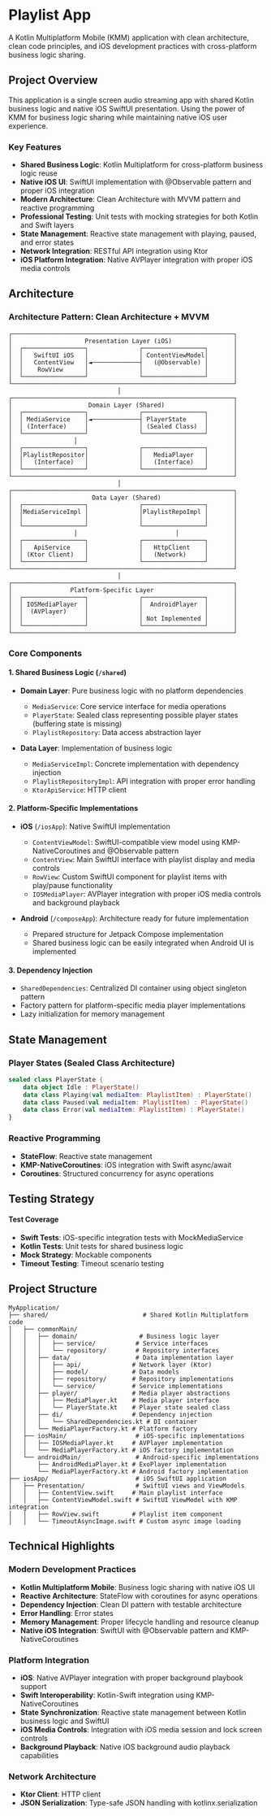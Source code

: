 # Playlist App

A Kotlin Multiplatform Mobile (KMM) application with clean architecture, clean code principles, and iOS development practices with cross-platform business logic sharing.

## Project Overview

This application is a single screen audio streaming app with shared Kotlin business logic and native iOS SwiftUI presentation. Using the power of KMM for business logic sharing while maintaining native iOS user experience.

### Key Features

- **Shared Business Logic**: Kotlin Multiplatform for cross-platform business logic reuse
- **Native iOS UI**: SwiftUI implementation with @Observable pattern and proper iOS integration
- **Modern Architecture**: Clean Architecture with MVVM pattern and reactive programming
- **Professional Testing**: Unit tests with mocking strategies for both Kotlin and Swift layers
- **State Management**: Reactive state management with playing, paused, and error states
- **Network Integration**: RESTful API integration using Ktor
- **iOS Platform Integration**: Native AVPlayer integration with proper iOS media controls

## Architecture

### Architecture Pattern: Clean Architecture + MVVM

```
┌─────────────────────────────────────────────────────────────┐
│                    Presentation Layer (iOS)                 │ 
│  ┌─────────────────┐              ┌─────────────────┐       │
│  │   SwiftUI iOS   │              │ ContentViewModel│       │
│  │   ContentView   │◄─────────────┤   (@Observable) │       │
│  │    RowView      │              │                 │       │
│  └─────────────────┘              └─────────────────┘       │
└─────────────────────────────────────────────────────────────┘
                              │
┌─────────────────────────────────────────────────────────────┐
│                     Domain Layer (Shared)                   │
│  ┌─────────────────┐              ┌─────────────────┐       │
│  │ MediaService    │◄─────────────┤ PlayerState     │       │
│  │ (Interface)     │              │ (Sealed Class)  │       │
│  └─────────────────┘              └─────────────────┘       │
│                 │                                           │
│  ┌─────────────────┐              ┌─────────────────┐       │
│  │PlaylistRepositor│              │   MediaPlayer   │       │
│  │   (Interface)   │              │   (Interface)   │       │
│  └─────────────────┘              └─────────────────┘       │
└─────────────────────────────────────────────────────────────┘
                              │
┌─────────────────────────────────────────────────────────────┐
│                      Data Layer (Shared)                    │
│  ┌─────────────────┐              ┌─────────────────┐       │
│  │MediaServiceImpl │              │PlaylistRepoImpl │       │
│  │                 │              │                 │       │
│  └─────────────────┘              └─────────────────┘       │
│                 │                           │               │
│  ┌─────────────────┐              ┌─────────────────┐       │
│  │   ApiService    │              │   HttpClient    │       │
│  │ (Ktor Client)   │              │   (Network)     │       │
│  └─────────────────┘              └─────────────────┘       │
└─────────────────────────────────────────────────────────────┘
                              │
┌─────────────────────────────────────────────────────────────┐
│                Platform-Specific Layer                      │
│  ┌─────────────────┐              ┌─────────────────┐       │
│  │ IOSMediaPlayer  │              │  AndroidPlayer  │       │
│  │  (AVPlayer)     │              │                 │       │
│  │                 │              │ Not Implemented │       │
│  └─────────────────┘              └─────────────────┘       │
└─────────────────────────────────────────────────────────────┘
```

### Core Components

#### 1. **Shared Business Logic** (`/shared`)
- **Domain Layer**: Pure business logic with no platform dependencies
  - `MediaService`: Core service interface for media operations
  - `PlayerState`: Sealed class representing possible player states (buffering state is missing)
  - `PlaylistRepository`: Data access abstraction layer
  
- **Data Layer**: Implementation of business logic
  - `MediaServiceImpl`: Concrete implementation with dependency injection
  - `PlaylistRepositoryImpl`: API integration with proper error handling
  - `KtorApiService`: HTTP client

#### 2. **Platform-Specific Implementations**
- **iOS** (`/iosApp`): Native SwiftUI implementation
  - `ContentViewModel`: SwiftUI-compatible view model using KMP-NativeCoroutines and @Observable pattern
  - `ContentView`: Main SwiftUI interface with playlist display and media controls
  - `RowView`: Custom SwiftUI component for playlist items with play/pause functionality
  - `IOSMediaPlayer`: AVPlayer integration with proper iOS media controls and background playback
  
- **Android** (`/composeApp`): Architecture ready for future implementation
  - Prepared structure for Jetpack Compose implementation
  - Shared business logic can be easily integrated when Android UI is implemented

#### 3. **Dependency Injection**
- `SharedDependencies`: Centralized DI container using object singleton pattern
- Factory pattern for platform-specific media player implementations
- Lazy initialization for memory management

## State Management

### Player States (Sealed Class Architecture)
```kotlin
sealed class PlayerState {
    data object Idle : PlayerState()
    data class Playing(val mediaItem: PlaylistItem) : PlayerState()
    data class Paused(val mediaItem: PlaylistItem) : PlayerState()
    data class Error(val mediaItem: PlaylistItem) : PlayerState()
}
```

### Reactive Programming
- **StateFlow**: Reactive state management
- **KMP-NativeCoroutines**: iOS integration with Swift async/await
- **Coroutines**: Structured concurrency for async operations

## Testing Strategy

#### Test Coverage
- **Swift Tests**: iOS-specific integration tests with MockMediaService
- **Kotlin Tests**: Unit tests for shared business logic
- **Mock Strategy**: Mockable components
- **Timeout Testing**: Timeout scenario testing

## Project Structure

```
MyApplication/
├── shared/                          # Shared Kotlin Multiplatform code
│   ├── commonMain/
│   │   ├── domain/                 # Business logic layer
│   │   │   ├── service/           # Service interfaces
│   │   │   └── repository/        # Repository interfaces
│   │   ├── data/                  # Data implementation layer
│   │   │   ├── api/              # Network layer (Ktor)
│   │   │   ├── model/            # Data models
│   │   │   ├── repository/       # Repository implementations
│   │   │   └── service/          # Service implementations
│   │   ├── player/               # Media player abstractions
│   │   │   ├── MediaPlayer.kt    # Media player interface
│   │   │   └── PlayerState.kt    # Player state sealed class
│   │   ├── di/                   # Dependency injection
│   │   │   └── SharedDependencies.kt # DI container
│   │   └── MediaPlayerFactory.kt # Platform factory
│   ├── iosMain/                   # iOS-specific implementations
│   │   ├── IOSMediaPlayer.kt     # AVPlayer implementation
│   │   └── MediaPlayerFactory.kt # iOS factory implementation
│   └── androidMain/               # Android-specific implementations
│       ├── AndroidMediaPlayer.kt # ExoPlayer implementation  
│       └── MediaPlayerFactory.kt # Android factory implementation
├── iosApp/                        # iOS SwiftUI application
│   ├── Presentation/              # SwiftUI views and ViewModels
│   │   ├── ContentView.swift     # Main playlist interface
│   │   ├── ContentViewModel.swift # SwiftUI ViewModel with KMP integration
│   │   ├── RowView.swift         # Playlist item component
│   │   └── TimeoutAsyncImage.swift # Custom async image loading

```

## Technical Highlights

### Modern Development Practices
- **Kotlin Multiplatform Mobile**: Business logic sharing with native iOS UI
- **Reactive Architecture**: StateFlow with coroutines for async operations
- **Dependency Injection**: Clean DI pattern with testable architecture
- **Error Handling**: Error states
- **Memory Management**: Proper lifecycle handling and resource cleanup
- **Native iOS Integration**: SwiftUI with @Observable pattern and KMP-NativeCoroutines

### Platform Integration
- **iOS**: Native AVPlayer integration with proper background playbook support
- **Swift Interoperability**: Kotlin-Swift integration using KMP-NativeCoroutines
- **State Synchronization**: Reactive state management between Kotlin business logic and SwiftUI
- **iOS Media Controls**: Integration with iOS media session and lock screen controls
- **Background Playback**: Native iOS background audio playback capabilities

### Network Architecture
- **Ktor Client**: HTTP client
- **JSON Serialization**: Type-safe JSON handling with kotlinx.serialization


